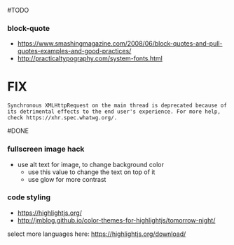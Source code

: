 #TODO

### block-quote

- https://www.smashingmagazine.com/2008/06/block-quotes-and-pull-quotes-examples-and-good-practices/
- http://practicaltypography.com/system-fonts.html


# FIX

```
Synchronous XMLHttpRequest on the main thread is deprecated because of its detrimental effects to the end user's experience. For more help, check https://xhr.spec.whatwg.org/.
```



#DONE

### fullscreen image hack

- use alt text for image, to change background color
	- use this value to change the text on top of it
	- use glow for more contrast

### code styling

- https://highlightjs.org/
- http://jmblog.github.io/color-themes-for-highlightjs/tomorrow-night/

select more languages here:
https://highlightjs.org/download/